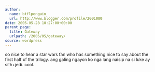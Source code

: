 ```yaml
---
author:
  name: btflpenguin
  url: http://www.blogger.com/profile/2001080
date: 2005-05-28 10:27:00+00:00
parent_page:
  title: Gateway
  urlpath: /2005/05/gateway/
source: wordpress
---
```


so nice to hear a star wars fan who has something nice to say about the first  half of the trilogy. ang galing ngayon ko nga lang naisip na si luke ay  sith+jedi. cool.